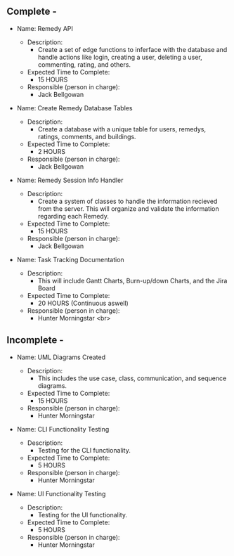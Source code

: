 ## Complete -
- Name: Remedy API
  - Description:
    - Create a set of edge functions to inferface with the database and handle actions like login, creating a user, deleting a user, commenting, rating, and others.
  - Expected Time to Complete:
    - 15 HOURS
  - Responsible (person in charge):
    - Jack Bellgowan

- Name: Create Remedy Database Tables
  - Description:
    - Create a database with a unique table for users, remedys, ratings, comments, and buildings.
  - Expected Time to Complete:
    - 2 HOURS
  - Responsible (person in charge):
    - Jack Bellgowan

- Name: Remedy Session Info Handler
  - Description:
    - Create a system of classes to handle the information recieved from the server. This will organize and validate the information regarding each Remedy.
  - Expected Time to Complete:
    - 15 HOURS
  - Responsible (person in charge):
    - Jack Bellgowan

- Name: Task Tracking Documentation
  - Description:
    - This will include Gantt Charts, Burn-up/down Charts, and the Jira Board
  - Expected Time to Complete:
    - 20 HOURS (Continuous aswell)
  - Responsible (person in charge):
    - Hunter Morningstar
<br\>
## Incomplete -
- Name: UML Diagrams Created
  - Description:
    - This includes the use case, class, communication, and sequence diagrams.
  - Expected Time to Complete:
    - 15 HOURS
  - Responsible (person in charge):
    - Hunter Morningstar
   
- Name: CLI Functionality Testing
  - Description:
    - Testing for the CLI functionality.
  - Expected Time to Complete:
    - 5 HOURS
  - Responsible (person in charge):
    - Hunter Morningstar

- Name: UI Functionality Testing
  - Description:
    - Testing for the UI functionality.
  - Expected Time to Complete:
    - 5 HOURS
  - Responsible (person in charge):
    - Hunter Morningstar
